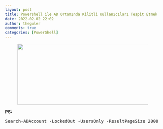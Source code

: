 ```yaml
---
layout: post
title: Powershell ile AD Ortamında Kilitli Kullanıcıları Tespit Etmek
date: 2022-02-02 22:02
author: theguler
comments: true
categories: [PowerShell]
---
```

<!-- wp:image {"id":1278,"width":596,"height":198,"sizeSlug":"large","linkDestination":"none"} -->
<figure class="wp-block-image size-large is-resized"><img src="https://theguler.wordpress.com/wp-content/uploads/2022/02/sdsd.webp?w=1024" alt="" class="wp-image-1278" width="596" height="198" /></figure>
<!-- /wp:image -->

<!-- wp:paragraph -->
<p><strong>PS:</strong></p>
<!-- /wp:paragraph -->

<!-- wp:preformatted -->
<pre id="block-212c4770-1090-40f9-a3aa-882bb19bd474" class="wp-block-preformatted">Search-ADAccount -LockedOut -UsersOnly -ResultPageSize 2000 -resultSetSize $null | Select-Object Name, SamAccountName | Export-CSV “C:\KilitlenenUsers.csv” -NoTypeInformation</pre>
<!-- /wp:preformatted -->
